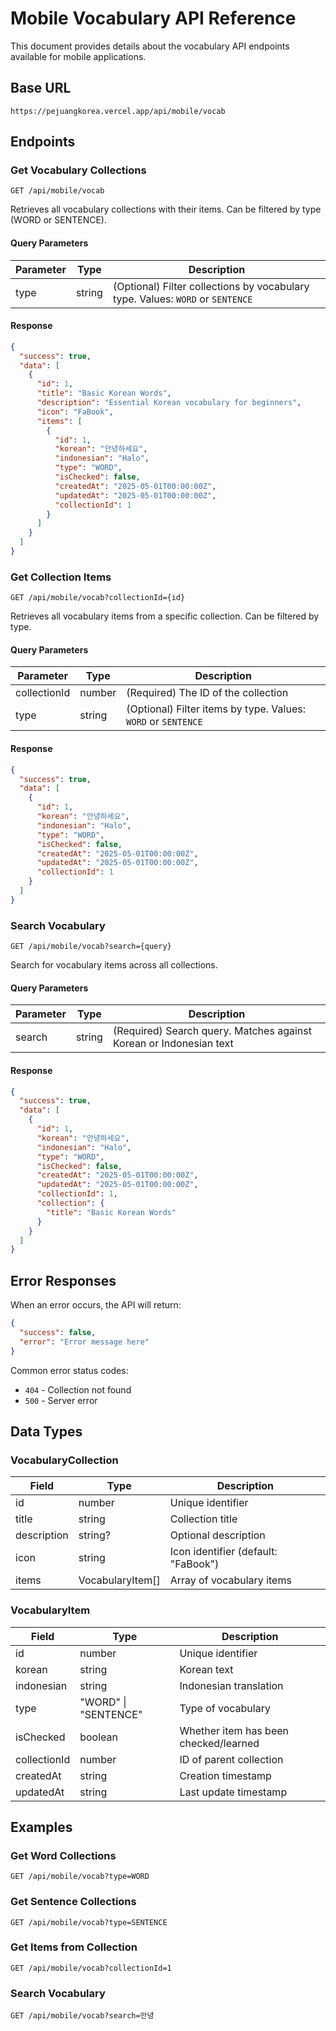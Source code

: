 # Mobile Vocabulary API Reference

This document provides details about the vocabulary API endpoints available for mobile applications.

## Base URL

```
https://pejuangkorea.vercel.app/api/mobile/vocab
```

## Endpoints

### Get Vocabulary Collections

```http
GET /api/mobile/vocab
```

Retrieves all vocabulary collections with their items. Can be filtered by type (WORD or SENTENCE).

#### Query Parameters

| Parameter | Type | Description |
|-----------|------|-------------|
| type | string | (Optional) Filter collections by vocabulary type. Values: `WORD` or `SENTENCE` |

#### Response

```json
{
  "success": true,
  "data": [
    {
      "id": 1,
      "title": "Basic Korean Words",
      "description": "Essential Korean vocabulary for beginners",
      "icon": "FaBook",
      "items": [
        {
          "id": 1,
          "korean": "안녕하세요",
          "indonesian": "Halo",
          "type": "WORD",
          "isChecked": false,
          "createdAt": "2025-05-01T00:00:00Z",
          "updatedAt": "2025-05-01T00:00:00Z",
          "collectionId": 1
        }
      ]
    }
  ]
}
```

### Get Collection Items

```http
GET /api/mobile/vocab?collectionId={id}
```

Retrieves all vocabulary items from a specific collection. Can be filtered by type.

#### Query Parameters

| Parameter | Type | Description |
|-----------|------|-------------|
| collectionId | number | (Required) The ID of the collection |
| type | string | (Optional) Filter items by type. Values: `WORD` or `SENTENCE` |

#### Response

```json
{
  "success": true,
  "data": [
    {
      "id": 1,
      "korean": "안녕하세요",
      "indonesian": "Halo",
      "type": "WORD",
      "isChecked": false,
      "createdAt": "2025-05-01T00:00:00Z",
      "updatedAt": "2025-05-01T00:00:00Z",
      "collectionId": 1
    }
  ]
}
```

### Search Vocabulary

```http
GET /api/mobile/vocab?search={query}
```

Search for vocabulary items across all collections.

#### Query Parameters

| Parameter | Type | Description |
|-----------|------|-------------|
| search | string | (Required) Search query. Matches against Korean or Indonesian text |

#### Response

```json
{
  "success": true,
  "data": [
    {
      "id": 1,
      "korean": "안녕하세요",
      "indonesian": "Halo",
      "type": "WORD",
      "isChecked": false,
      "createdAt": "2025-05-01T00:00:00Z",
      "updatedAt": "2025-05-01T00:00:00Z",
      "collectionId": 1,
      "collection": {
        "title": "Basic Korean Words"
      }
    }
  ]
}
```

## Error Responses

When an error occurs, the API will return:

```json
{
  "success": false,
  "error": "Error message here"
}
```

Common error status codes:

- `404` - Collection not found
- `500` - Server error

## Data Types

### VocabularyCollection

| Field | Type | Description |
|-------|------|-------------|
| id | number | Unique identifier |
| title | string | Collection title |
| description | string? | Optional description |
| icon | string | Icon identifier (default: "FaBook") |
| items | VocabularyItem[] | Array of vocabulary items |

### VocabularyItem

| Field | Type | Description |
|-------|------|-------------|
| id | number | Unique identifier |
| korean | string | Korean text |
| indonesian | string | Indonesian translation |
| type | "WORD" \| "SENTENCE" | Type of vocabulary |
| isChecked | boolean | Whether item has been checked/learned |
| collectionId | number | ID of parent collection |
| createdAt | string | Creation timestamp |
| updatedAt | string | Last update timestamp |

## Examples

### Get Word Collections

```http
GET /api/mobile/vocab?type=WORD
```

### Get Sentence Collections

```http
GET /api/mobile/vocab?type=SENTENCE
```

### Get Items from Collection

```http
GET /api/mobile/vocab?collectionId=1
```

### Search Vocabulary

```http
GET /api/mobile/vocab?search=안녕
